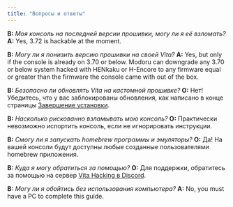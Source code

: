 ```yaml
---
title: "Вопросы и ответы"
---
```


<a name="faq_latestfw" />**В:** *Моя консоль на последней версии прошивки, могу ли я её взломать?*
**A:** Yes, 3.72 is hackable at the moment.

<a name="faq_downgrade" />**В:** *Могу ли я понизить версию прошивки на своей Vita?*
**A:** Yes, but only if the console is already on 3.70 or below. Modoru can downgrade any 3.70 or below system hacked with HENkaku or H-Encore to any firmware equal or greater than the firmware the console came with out of the box.

<a name="faq_update" />**В:** *Безопасно ли обновлять Vita на кастомной прошивке?*
**О:** Нет! Убедитесь, что у вас заблокированы обновления, как написано в конце страницы [Завершение установки](finalizing-setup).

<a name="faq_risky" />**В:** *Насколько рискованно взламывать мою консоль?*
**О:** Практически невозможно испортить консоль, если не игнорировать инструкции.

<a name="faq_homebrew" />**В:** *Смогу ли я запускать homebrew программы и эмуляторы?*
**О:** Да! На вашей консоли будут доступны любые созданные пользователями homebrew приложения.

<a name="faq_support" />**В:** *Куда я могу обратиться за помощью?*
**О:** Для поддержки, обратитесь за помощью на сервер [Vita Hacking в Discord](https://discord.gg/JXEKeg6).

<a name="faq_nopc" />**В:** *Могу ли я обойтись без использования компьютера?*
**A:** No, you must have a PC to complete this guide.
